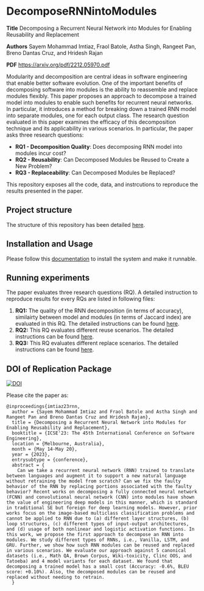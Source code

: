 # DecomposeRNNintoModules
**Title** Decomposing a Recurrent Neural Network into Modules for Enabling Reusability and Replacement

**Authors** Sayem Mohammad Imtiaz, Fraol Batole, Astha Singh, Rangeet Pan, Breno Dantas Cruz, and Hridesh Rajan

**PDF** https://arxiv.org/pdf/2212.05970.pdf

Modularity and decomposition are central ideas in software engineering that enable better software evolution. One of the important benefits of decomposing software into modules is the ability to reassemble and replace modules flexibly. This paper proposes an approach to decompose a trained model into modules to enable such benefits for recurrent neural networks. In particular, it introduces a method for breaking down a trained RNN model into separate modules, one for each output class. The research question evaluated in this paper examines the efficacy of this decomposition technique and its applicability in various scenarios. In particular, the paper asks three research questions: 
- **RQ1 - Decomposition Quality**: Does decomposing RNN model into modules incur cost?
- **RQ2 - Reusability**: Can Decomposed Modules be Reused to Create a New Problem?
- **RQ3 - Replaceability**: Can Decomposed Modules be Replaced?




This repository exposes all the code, data, and instrcutions to reproduce the results presented in the paper.

## Project structure
The structure of this repository has been detailed [here](/tutorial/structure.md).

## Installation and Usage

Please follow this [documentation](/INSTALL.md) to install the system and make it runnable.


## Running experiments
The paper evaluates three research questions (RQ). A detailed instruction to reproduce results for every RQs are listed in following files:
1. **RQ1:** The quality of the RNN decomposition (in terms of accuracy), similairty between model and modules (in terms of Jaccard index) are evaluated in this RQ. The detailed instructions can be found [here](/tutorial/evaluate_rq1.md). 
2. **RQ2:** This RQ evaluates different reuse scenarios. The detailed instructions can be found [here](/tutorial/evaluate_rq2.md). 
3. **RQ3:** This RQ evaluates different replace scenarios. The detailed instructions can be found [here](/tutorial/evaluate_rq3.md). 

## DOI of Replication Package

[![DOI](https://zenodo.org/badge/DOI/10.5281/zenodo.7578832.svg)](https://doi.org/10.5281/zenodo.7578832)

Please cite the paper as:

```
@inproceedings{imtiaz23rnn,
  author = {Sayem Mohammad Imtiaz and Fraol Batole and Astha Singh and Rangeet Pan and Breno Dantas Cruz and Hridesh Rajan},
  title = {Decomposing a Recurrent Neural Network into Modules for Enabling Reusability and Replacement},
  booktitle = {ICSE'23: The 45th International Conference on Software Engineering},
  location = {Melbourne, Australia},
  month = {May 14-May 20},
  year = {2023},
  entrysubtype = {conference},
  abstract = {
    Can we take a recurrent neural network (RNN) trained to translate between languages and augment it to support a new natural language without retraining the model from scratch? Can we fix the faulty behavior of the RNN by replacing portions associated with the faulty behavior? Recent works on decomposing a fully connected neural network (FCNN) and convolutional neural network (CNN) into modules have shown the value of engineering deep models in this manner, which is standard in traditional SE but foreign for deep learning models. However, prior works focus on the image-based multiclass classification problems and cannot be applied to RNN due to (a) different layer structures, (b) loop structures, (c) different types of input-output architectures, and (d) usage of both nonlinear and logistic activation functions. In this work, we propose the first approach to decompose an RNN into modules. We study different types of RNNs, i.e., Vanilla, LSTM, and GRU. Further, we show how such RNN modules can be reused and replaced in various scenarios. We evaluate our approach against 5 canonical datasets (i.e., Math QA, Brown Corpus, Wiki-toxicity, Clinc OOS, and Tatoeba) and 4 model variants for each dataset. We found that decomposing a trained model has a small cost (Accuracy: -0.6%, BLEU score: +0.10%). Also, the decomposed modules can be reused and replaced without needing to retrain.
  }
```
